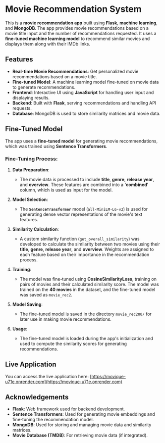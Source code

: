 
# Movie Recommendation System

This is a **movie recommendation app** built using **Flask**, **machine learning**, and **MongoDB**. The app provides movie recommendations based on a movie title input and the number of recommendations requested. It uses a **fine-tuned machine learning model** to recommend similar movies and displays them along with their IMDb links.

## Features

- **Real-time Movie Recommendations**: Get personalized movie recommendations based on a movie title.
- **Fine-tuned Model**: A machine learning model fine-tuned on movie data to generate recommendations.
- **Frontend**: Interactive UI using **JavaScript** for handling user input and displaying results.
- **Backend**: Built with **Flask**, serving recommendations and handling API requests.
- **Database**: MongoDB is used to store similarity matrices and movie data.

## Fine-Tuned Model

The app uses a **fine-tuned model** for generating movie recommendations, which was trained using **Sentence Transformers**.

### **Fine-Tuning Process**:

1. **Data Preparation**:
   - The movie data is processed to include **title**, **genre**, **release year**, and **overview**. These features are combined into a **'combined'** column, which is used as input for the model.
   
2. **Model Selection**:
   - The **`SentenceTransformer`** model (`all-MiniLM-L6-v2`) is used for generating dense vector representations of the movie's text features.

3. **Similarity Calculation**:
   - A custom similarity function (`get_overall_similarity`) was developed to calculate the similarity between two movies using their **title**, **genre**, **release year**, and **overview**. Weights are assigned to each feature based on their importance in the recommendation process.

4. **Training**:
   - The model was fine-tuned using **CosineSimilarityLoss**, training on pairs of movies and their calculated similarity score. The model was trained on the **40 movies** in the dataset, and the fine-tuned model was saved as `movie_rec2`.

5. **Model Saving**:
   - The fine-tuned model is saved in the directory `movie_rec200/` for later use in making movie recommendations.

6. **Usage**:
   - The fine-tuned model is loaded during the app's initialization and used to compute the similarity scores for generating recommendations.

## Live Application

You can access the live application here: [https://movique-u71e.onrender.com](https://movique-u71e.onrender.com)

## Acknowledgements

- **Flask**: Web framework used for backend development.
- **Sentence Transformers**: Used for generating movie embeddings and fine-tuning the recommendation model.
- **MongoDB**: Used for storing and managing movie data and similarity matrices.
- **Movie Database (TMDB)**: For retrieving movie data (if integrated).
